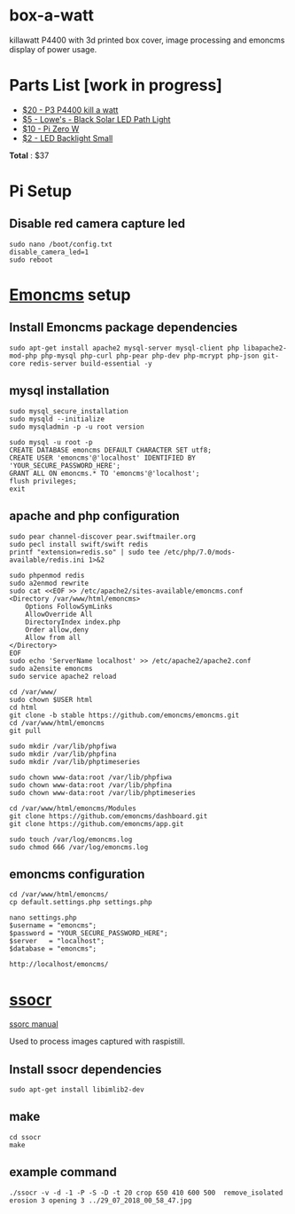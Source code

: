 # box-a-watt

killawatt P4400 with 3d printed box cover, image processing and emoncms display of power usage.

# Parts List [work in progress]

- [$20 - P3 P4400 kill a watt](https://www.amazon.com/P3-P4400-Electricity-Usage-Monitor/dp/B00009MDBU)
- [$5 - Lowe's - Black Solar LED Path Light](https://www.lowes.com/pd/Portfolio-4x-Brighter-4-8-Lumen-Black-Solar-LED-Path-Light/1000398433)
- [$10 - Pi Zero W](https://www.adafruit.com/product/3400)
- [$2 - LED Backlight Small](https://www.adafruit.com/product/1626)

**Total** : $37

# Pi Setup

## Disable red camera capture led

	sudo nano /boot/config.txt
	disable_camera_led=1
	sudo reboot

# [Emoncms](https://emoncms.org) setup

## Install Emoncms package dependencies 

	sudo apt-get install apache2 mysql-server mysql-client php libapache2-mod-php php-mysql php-curl php-pear php-dev php-mcrypt php-json git-core redis-server build-essential -y

## mysql installation

	sudo mysql_secure_installation
	sudo mysqld --initialize
	sudo mysqladmin -p -u root version

	sudo mysql -u root -p
	CREATE DATABASE emoncms DEFAULT CHARACTER SET utf8;
	CREATE USER 'emoncms'@'localhost' IDENTIFIED BY 'YOUR_SECURE_PASSWORD_HERE';
	GRANT ALL ON emoncms.* TO 'emoncms'@'localhost';
	flush privileges;
	exit

## apache and php configuration

	sudo pear channel-discover pear.swiftmailer.org
	sudo pecl install swift/swift redis
	printf "extension=redis.so" | sudo tee /etc/php/7.0/mods-available/redis.ini 1>&2

	sudo phpenmod redis
	sudo a2enmod rewrite
	sudo cat <<EOF >> /etc/apache2/sites-available/emoncms.conf
	<Directory /var/www/html/emoncms>
	    Options FollowSymLinks
	    AllowOverride All
	    DirectoryIndex index.php
	    Order allow,deny
	    Allow from all
	</Directory>
	EOF
	sudo echo 'ServerName localhost' >> /etc/apache2/apache2.conf
	sudo a2ensite emoncms
	sudo service apache2 reload

	cd /var/www/
	sudo chown $USER html
	cd html
	git clone -b stable https://github.com/emoncms/emoncms.git
	cd /var/www/html/emoncms
	git pull

	sudo mkdir /var/lib/phpfiwa
	sudo mkdir /var/lib/phpfina
	sudo mkdir /var/lib/phptimeseries

	sudo chown www-data:root /var/lib/phpfiwa
	sudo chown www-data:root /var/lib/phpfina
	sudo chown www-data:root /var/lib/phptimeseries

	cd /var/www/html/emoncms/Modules
	git clone https://github.com/emoncms/dashboard.git
	git clone https://github.com/emoncms/app.git
	
	sudo touch /var/log/emoncms.log
	sudo chmod 666 /var/log/emoncms.log

## emoncms configuration

	cd /var/www/html/emoncms/
	cp default.settings.php settings.php

	nano settings.php
	$username = "emoncms";
	$password = "YOUR_SECURE_PASSWORD_HERE";
	$server   = "localhost";
	$database = "emoncms";

	http://localhost/emoncms/

# [ssocr](https://github.com/auerswal/ssocr)

[ssorc manual](https://www.unix-ag.uni-kl.de/~auerswal/ssocr/)

Used to process images captured with raspistill.

## Install ssocr dependencies 

	sudo apt-get install libimlib2-dev

## make

	cd ssocr
	make

## example command

 	./ssocr -v -d -1 -P -S -D -t 20 crop 650 410 600 500  remove_isolated erosion 3 opening 3 ../29_07_2018_00_58_47.jpg
